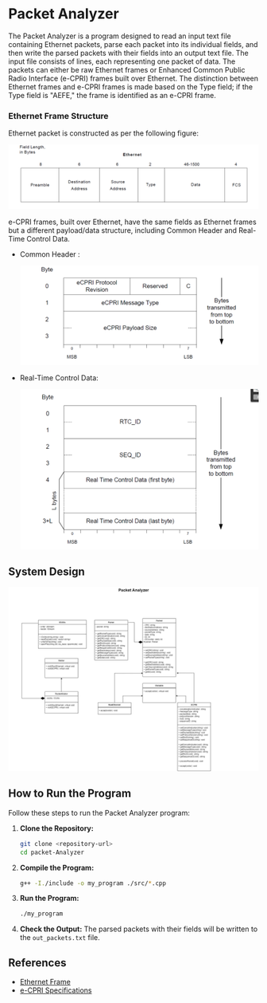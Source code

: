 # Packet Analyzer

The Packet Analyzer is a program designed to read an input text file containing Ethernet packets, parse each packet into its individual fields, and then write the parsed packets with their fields into an output text file. The input file consists of lines, each representing one packet of data. The packets can either be raw Ethernet frames or Enhanced Common Public Radio Interface (e-CPRI) frames built over Ethernet. The distinction between Ethernet frames and e-CPRI frames is made based on the Type field; if the Type field is "AEFE," the frame is identified as an e-CPRI frame.

### Ethernet Frame Structure

Ethernet packet is constructed as per the following figure:

![1696616947046](image/README/1696616947046.png)

e-CPRI frames, built over Ethernet, have the same fields as Ethernet frames but a different payload/data structure, including Common Header and Real-Time Control Data.

* Common Header :

  ![1696617371740](image/README/1696617371740.png)
* Real-Time Control Data:

  ![1696617403559](image/README/1696617403559.png)

## System Design

![1696616649500](image/README/1696616649500.png)

## How to Run the Program

Follow these steps to run the Packet Analyzer program:

1. **Clone the Repository:**

   ```bash
   git clone <repository-url>
   cd packet-Analyzer
   ```
2. **Compile the Program:**

   ```bash
   g++ -I./include -o my_program ./src/*.cpp
   ```
3. **Run the Program:**

   ```bash
   ./my_program
   ```
4. **Check the Output:**
   The parsed packets with their fields will be written to the `out_packets.txt` file.

## References

- [Ethernet Frame](https://en.wikipedia.org/wiki/Ethernet_frame)
- [e-CPRI Specifications](http://www.cpri.info/downloads/eCPRI_v_2.0_2019_05_10c.pdf)
